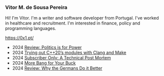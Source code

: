 ### Vitor M. de Sousa Pereira

Hi! I'm Vitor. I'm a writer and software developer from Portugal. I've worked in healthcare and recruitment. I'm interested in finance, policy and programming languages.

https://0x1.pt/

<!--START_SECTION:feed-->
* 2024 [Review: Politics is for Power](https://0x1.pt/2024/01/03/review-politics-is-for-power/)
* 2024 [Trying out C++20’s modules with Clang and Make](https://0x1.pt/2023/10/15/trying-out-c++20s-modules-with-clang-and-make/)
* 2024 [Subscriber Only: A Technical Post Mortem](https://0x1.pt/2023/08/08/subscriber-only-a-technical-post-mortem/)
* 2024 [More Bang for Your Buck](https://0x1.pt/2023/07/15/more-bang-for-your-buck/)
* 2024 [Review: Why the Germans Do it Better](https://0x1.pt/2023/06/11/review-why-the-germans-do-it-better/)
<!--END_SECTION:feed-->
